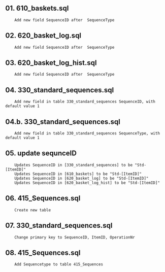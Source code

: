 ## 01. 610_baskets.sql
		Add new field SequenceID after  SequenceType

## 02. 620_basket_log.sql
		Add new field SequenceID after  SequenceType
		
## 03. 620_basket_log_hist.sql
		Add new field SequenceID after  SequenceType

## 04. 330_standard_sequences.sql
		Add new field in table 330_standard_sequences SequenceID, with default value 1

## 04.b. 330_standard_sequences.sql
		Add new field in table 330_standard_sequences SequenceType, with default value 1

## 05. update sequnceID 
		Updates SequenceID in [330_standard_sequences] to be "Std-[ItemID]"
		Updates SequenceID in [610_baskets] to be "Std-[ItemID]"
		Updates SequenceID in [620_basket_log] to be "Std-[ItemID]"
		Updates SequenceID in [620_basket_log_hist] to be "Std-[ItemID]"
		
## 06. 415_Sequences.sql
		Create new table 

## 07. 330_standard_sequences.sql		
		Change primary key to SequenceID, ItemID, OperationNr

## 08. 415_Sequences.sql
		Add Sequencetype to table 415_Sequences